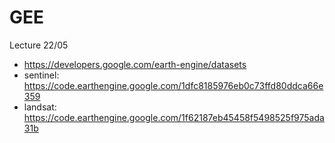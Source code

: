 # GEE
Lecture 22/05
- https://developers.google.com/earth-engine/datasets
- sentinel: https://code.earthengine.google.com/1dfc8185976eb0c73ffd80ddca66e359
- landsat: https://code.earthengine.google.com/1f62187eb45458f5498525f975ada31b
